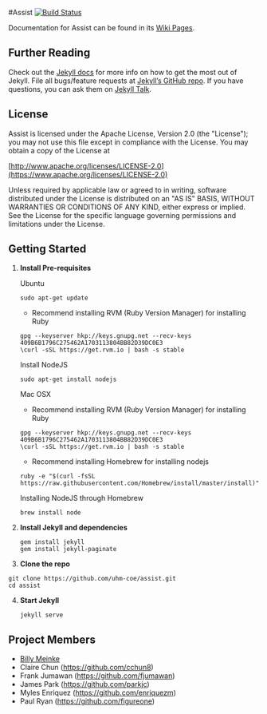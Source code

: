 #Assist [![Build Status](https://travis-ci.org/uhm-coe/assist.svg?branch=master)](https://travis-ci.org/uhm-coe/assist)

Documentation for Assist can be found in its [Wiki Pages](https://github.com/uhm-coe/assist/wiki).

## Further Reading
Check out the [Jekyll docs][jekyll-docs] for more info on how to get the most out of Jekyll. File all bugs/feature requests at [Jekyll’s GitHub repo][jekyll-gh]. If you have questions, you can ask them on [Jekyll Talk][jekyll-talk].

## License
Assist is licensed under the Apache License, Version 2.0 (the "License");
you may not use this file except in compliance with the License.
You may obtain a copy of the License at

[http://www.apache.org/licenses/LICENSE-2.0](https://www.apache.org/licenses/LICENSE-2.0)

Unless required by applicable law or agreed to in writing, software
distributed under the License is distributed on an "AS IS" BASIS,
WITHOUT WARRANTIES OR CONDITIONS OF ANY KIND, either express or implied.
See the License for the specific language governing permissions and
limitations under the License.

## Getting Started

1. **Install Pre-requisites**

	Ubuntu
	```
	sudo apt-get update
	```
	- Recommend installing RVM (Ruby Version Manager) for installing Ruby
	```
	gpg --keyserver hkp://keys.gnupg.net --recv-keys 409B6B1796C275462A1703113804BB82D39DC0E3
	\curl -sSL https://get.rvm.io | bash -s stable
	```
	Install NodeJS
	```
	sudo apt-get install nodejs
	```

	Mac OSX
	- Recommend installing RVM (Ruby Version Manager) for installing Ruby
	```
	gpg --keyserver hkp://keys.gnupg.net --recv-keys 409B6B1796C275462A1703113804BB82D39DC0E3
	\curl -sSL https://get.rvm.io | bash -s stable
	```
	- Recommend installing Homebrew for installing nodejs
	```
	ruby -e "$(curl -fsSL https://raw.githubusercontent.com/Homebrew/install/master/install)"
	```
	Installing NodeJS through Homebrew
	```
	brew install node
	```

2. **Install Jekyll and dependencies**
	
	```
	gem install jekyll
	gem install jekyll-paginate
	```

3. **Clone the repo**
  
  ```
  git clone https://github.com/uhm-coe/assist.git
  cd assist
  ```

4. **Start Jekyll**
	```
	jekyll serve
	```

## Project Members

- [Billy Meinke](https://github.com/billymeinke)
- Claire Chun (https://github.com/cchun8)
- Frank Jumawan (https://github.com/fjumawan)
- James Park (https://github.com/parkjc)
- Myles Enriquez (https://github.com/enriquezm)
- Paul Ryan (https://github.com/figureone)

[jekyll-docs]: http://jekyllrb.com/docs/home
[jekyll-gh]:   https://github.com/jekyll/jekyll
[jekyll-talk]: https://talk.jekyllrb.com/

